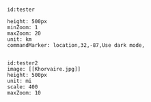 
```leaflet

id:tester

height: 500px
minZoom: 1
maxZoom: 20
unit: km
commandMarker: location,32,-87,Use dark mode,
```




```leaflet

id:tester2
image: [[Khorvaire.jpg]]
height: 500px
unit: mi
scale: 400
maxZoom: 10
```